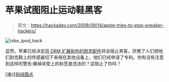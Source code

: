 # 苹果试图阻止运动鞋黑客

> 原文：<https://hackaday.com/2008/09/14/apple-tries-to-stop-sneaker-hackers/>

![](img/dacb74fff440cbf7d05fc3badcf273e8.png "nike_ipod_hack")

显然，苹果已经决定[将 DRM 扩展到你的耐克配件](http://www.roughtype.com/archives/2008/09/apple_declares.php)将会阻止黑客。厌倦了人们把他们耐克鞋上的传感器切下来用在其他设备上，他们已经申请了专利。你有没有注意到这样的警告:撕掉床垫上的标签是违法的？这阻止了你吗？

[通过[斜线圆点](http://apple.slashdot.org/article.pl?sid=08/09/13/2114214&from=rss)